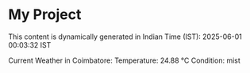 # My Project

This content is dynamically generated in Indian Time (IST): 2025-06-01 00:03:32 IST


Current Weather in Coimbatore:
Temperature: 24.88 °C
Condition: mist
